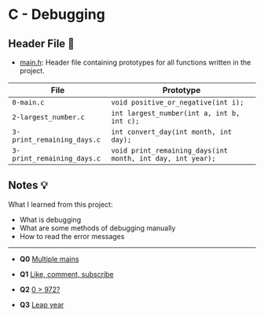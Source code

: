 # C - Debugging

## Header File :file_folder:

* [main.h](./main.h): Header file containing prototypes for all
functions written in the project.

| File                      | Prototype                                                   |
| ------------------------- | ----------------------------------------------------------- |
| `0-main.c`                | `void positive_or_negative(int i);`                         |
| `2-largest_number.c`      | `int largest_number(int a, int b, int c);`                  |
| `3-print_remaining_days.c`| `int convert_day(int month, int day);`                      |
| `3-print_remaining_days.c`| `void print_remaining_days(int month, int day, int year);`  |

## Notes :bulb:
What I learned from this project:

* What is debugging
* What are some methods of debugging manually
* How to read the error messages

---------

* **Q0**  [Multiple mains](./0-main.c)

* **Q1**  [Like, comment, subscribe](./1-main.c)

* **Q2**  [0 > 972?](./2-largest_number.c)

* **Q3**  [Leap year](./3-print_remaining_days.c)
